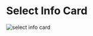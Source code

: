 # Select Info Card

![select info card](https://user-images.githubusercontent.com/60328474/117547357-7a7e9680-b02f-11eb-9b68-54e3548a71ea.png)
